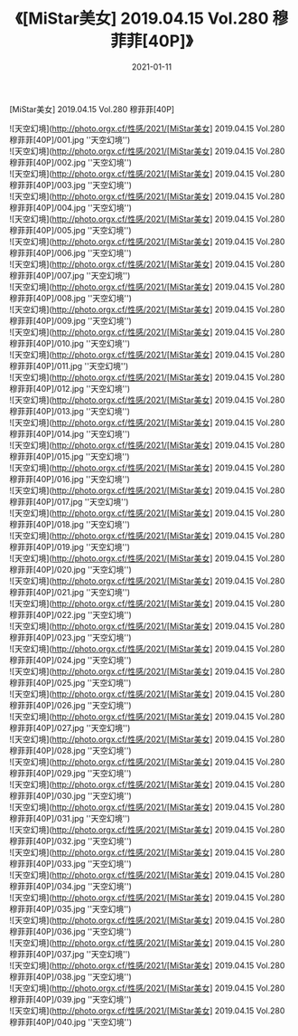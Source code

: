 ﻿---
layout: post
title:  《[MiStar美女] 2019.04.15 Vol.280 穆菲菲[40P]》
date:   2021-01-11
img: http://photo.orgx.cf/性感/2021/[MiStar美女] 2019.04.15 Vol.280 穆菲菲[40P]/000.jpg
tags: [美女, 性感, 泳衣]
---

[MiStar美女] 2019.04.15 Vol.280 穆菲菲[40P]



![天空幻境](http://photo.orgx.cf/性感/2021/[MiStar美女] 2019.04.15 Vol.280 穆菲菲[40P]/001.jpg ''天空幻境'') <br>
![天空幻境](http://photo.orgx.cf/性感/2021/[MiStar美女] 2019.04.15 Vol.280 穆菲菲[40P]/002.jpg ''天空幻境'') <br>
![天空幻境](http://photo.orgx.cf/性感/2021/[MiStar美女] 2019.04.15 Vol.280 穆菲菲[40P]/003.jpg ''天空幻境'') <br>
![天空幻境](http://photo.orgx.cf/性感/2021/[MiStar美女] 2019.04.15 Vol.280 穆菲菲[40P]/004.jpg ''天空幻境'') <br>
![天空幻境](http://photo.orgx.cf/性感/2021/[MiStar美女] 2019.04.15 Vol.280 穆菲菲[40P]/005.jpg ''天空幻境'') <br>
![天空幻境](http://photo.orgx.cf/性感/2021/[MiStar美女] 2019.04.15 Vol.280 穆菲菲[40P]/006.jpg ''天空幻境'') <br>
![天空幻境](http://photo.orgx.cf/性感/2021/[MiStar美女] 2019.04.15 Vol.280 穆菲菲[40P]/007.jpg ''天空幻境'') <br>
![天空幻境](http://photo.orgx.cf/性感/2021/[MiStar美女] 2019.04.15 Vol.280 穆菲菲[40P]/008.jpg ''天空幻境'') <br>
![天空幻境](http://photo.orgx.cf/性感/2021/[MiStar美女] 2019.04.15 Vol.280 穆菲菲[40P]/009.jpg ''天空幻境'') <br>
![天空幻境](http://photo.orgx.cf/性感/2021/[MiStar美女] 2019.04.15 Vol.280 穆菲菲[40P]/010.jpg ''天空幻境'') <br>
![天空幻境](http://photo.orgx.cf/性感/2021/[MiStar美女] 2019.04.15 Vol.280 穆菲菲[40P]/011.jpg ''天空幻境'') <br>
![天空幻境](http://photo.orgx.cf/性感/2021/[MiStar美女] 2019.04.15 Vol.280 穆菲菲[40P]/012.jpg ''天空幻境'') <br>
![天空幻境](http://photo.orgx.cf/性感/2021/[MiStar美女] 2019.04.15 Vol.280 穆菲菲[40P]/013.jpg ''天空幻境'') <br>
![天空幻境](http://photo.orgx.cf/性感/2021/[MiStar美女] 2019.04.15 Vol.280 穆菲菲[40P]/014.jpg ''天空幻境'') <br>
![天空幻境](http://photo.orgx.cf/性感/2021/[MiStar美女] 2019.04.15 Vol.280 穆菲菲[40P]/015.jpg ''天空幻境'') <br>
![天空幻境](http://photo.orgx.cf/性感/2021/[MiStar美女] 2019.04.15 Vol.280 穆菲菲[40P]/016.jpg ''天空幻境'') <br>
![天空幻境](http://photo.orgx.cf/性感/2021/[MiStar美女] 2019.04.15 Vol.280 穆菲菲[40P]/017.jpg ''天空幻境'') <br>
![天空幻境](http://photo.orgx.cf/性感/2021/[MiStar美女] 2019.04.15 Vol.280 穆菲菲[40P]/018.jpg ''天空幻境'') <br>
![天空幻境](http://photo.orgx.cf/性感/2021/[MiStar美女] 2019.04.15 Vol.280 穆菲菲[40P]/019.jpg ''天空幻境'') <br>
![天空幻境](http://photo.orgx.cf/性感/2021/[MiStar美女] 2019.04.15 Vol.280 穆菲菲[40P]/020.jpg ''天空幻境'') <br>
![天空幻境](http://photo.orgx.cf/性感/2021/[MiStar美女] 2019.04.15 Vol.280 穆菲菲[40P]/021.jpg ''天空幻境'') <br>
![天空幻境](http://photo.orgx.cf/性感/2021/[MiStar美女] 2019.04.15 Vol.280 穆菲菲[40P]/022.jpg ''天空幻境'') <br>
![天空幻境](http://photo.orgx.cf/性感/2021/[MiStar美女] 2019.04.15 Vol.280 穆菲菲[40P]/023.jpg ''天空幻境'') <br>
![天空幻境](http://photo.orgx.cf/性感/2021/[MiStar美女] 2019.04.15 Vol.280 穆菲菲[40P]/024.jpg ''天空幻境'') <br>
![天空幻境](http://photo.orgx.cf/性感/2021/[MiStar美女] 2019.04.15 Vol.280 穆菲菲[40P]/025.jpg ''天空幻境'') <br>
![天空幻境](http://photo.orgx.cf/性感/2021/[MiStar美女] 2019.04.15 Vol.280 穆菲菲[40P]/026.jpg ''天空幻境'') <br>
![天空幻境](http://photo.orgx.cf/性感/2021/[MiStar美女] 2019.04.15 Vol.280 穆菲菲[40P]/027.jpg ''天空幻境'') <br>
![天空幻境](http://photo.orgx.cf/性感/2021/[MiStar美女] 2019.04.15 Vol.280 穆菲菲[40P]/028.jpg ''天空幻境'') <br>
![天空幻境](http://photo.orgx.cf/性感/2021/[MiStar美女] 2019.04.15 Vol.280 穆菲菲[40P]/029.jpg ''天空幻境'') <br>
![天空幻境](http://photo.orgx.cf/性感/2021/[MiStar美女] 2019.04.15 Vol.280 穆菲菲[40P]/030.jpg ''天空幻境'') <br>
![天空幻境](http://photo.orgx.cf/性感/2021/[MiStar美女] 2019.04.15 Vol.280 穆菲菲[40P]/031.jpg ''天空幻境'') <br>
![天空幻境](http://photo.orgx.cf/性感/2021/[MiStar美女] 2019.04.15 Vol.280 穆菲菲[40P]/032.jpg ''天空幻境'') <br>
![天空幻境](http://photo.orgx.cf/性感/2021/[MiStar美女] 2019.04.15 Vol.280 穆菲菲[40P]/033.jpg ''天空幻境'') <br>
![天空幻境](http://photo.orgx.cf/性感/2021/[MiStar美女] 2019.04.15 Vol.280 穆菲菲[40P]/034.jpg ''天空幻境'') <br>
![天空幻境](http://photo.orgx.cf/性感/2021/[MiStar美女] 2019.04.15 Vol.280 穆菲菲[40P]/035.jpg ''天空幻境'') <br>
![天空幻境](http://photo.orgx.cf/性感/2021/[MiStar美女] 2019.04.15 Vol.280 穆菲菲[40P]/036.jpg ''天空幻境'') <br>
![天空幻境](http://photo.orgx.cf/性感/2021/[MiStar美女] 2019.04.15 Vol.280 穆菲菲[40P]/037.jpg ''天空幻境'') <br>
![天空幻境](http://photo.orgx.cf/性感/2021/[MiStar美女] 2019.04.15 Vol.280 穆菲菲[40P]/038.jpg ''天空幻境'') <br>
![天空幻境](http://photo.orgx.cf/性感/2021/[MiStar美女] 2019.04.15 Vol.280 穆菲菲[40P]/039.jpg ''天空幻境'') <br>
![天空幻境](http://photo.orgx.cf/性感/2021/[MiStar美女] 2019.04.15 Vol.280 穆菲菲[40P]/040.jpg ''天空幻境'') <br>
